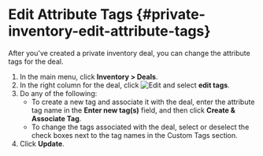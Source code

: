 # Edit Attribute Tags {#private-inventory-edit-attribute-tags}

<!-- Is this for any private inventory deal type, or only for smart ad serving deals? The deal type isn't shown in the Deals UI, so I can't tell. --> 

After you've created a private inventory deal, you can change the attribute tags for the deal.

1. In the main menu, click **Inventory > Deals**. 
1. In the right column for the deal, click ![Edit](assets/edit.png) and select **edit tags**.
1. Do any of the following:
    * To create a new tag and associate it with the deal, enter the attribute tag name in the **Enter new tag(s)** field, and then click **Create & Associate Tag**.
    * To change the tags associated with the deal, select or deselect the check boxes next to the tag names in the Custom Tags section.
1. Click **Update**.

